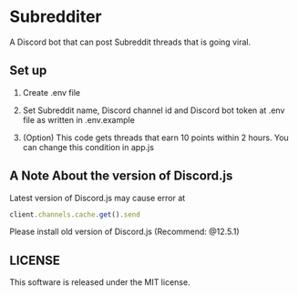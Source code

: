 # Subredditer
A Discord bot that can post Subreddit threads that is going viral.

## Set up

1. Create .env file

1. Set Subreddit name, Discord channel id and Discord bot token at .env file as written in .env.example

1. (Option) This code gets threads that earn 10 points within 2 hours. You can change this condition in app.js

## A Note About the version of Discord.js

Latest version of Discord.js may cause error at 
```js
client.channels.cache.get().send
```
Please install old version of Discord.js (Recommend: @12.5.1)

## LICENSE

This software is released under the MIT license.
